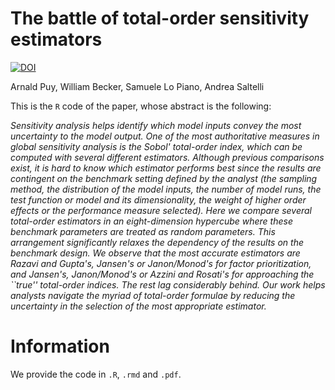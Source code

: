 
# The battle of total-order sensitivity estimators

[![DOI](https://zenodo.org/badge/DOI/10.5281/zenodo.4946559.svg)](https://doi.org/10.5281/zenodo.4946559)

Arnald Puy, William Becker, Samuele Lo Piano, Andrea Saltelli

This is the `R` code of the paper, whose abstract is the following:

*Sensitivity analysis helps identify which model inputs convey the most uncertainty to the model output. One of the most authoritative measures in global sensitivity analysis is the Sobol' total-order index, which can be computed with several different estimators. Although previous comparisons exist, it is hard to know which estimator performs best since the results are contingent on the benchmark setting defined by the analyst (the sampling method, the distribution of the model inputs, the number of model runs, the test function or model and its dimensionality, the weight of higher order effects or the performance measure selected). Here we compare several total-order estimators in an eight-dimension hypercube where these benchmark parameters are treated as random parameters. This arrangement significantly relaxes the dependency of the results on the benchmark design. We observe that the most accurate estimators are Razavi and Gupta's, Jansen's or Janon/Monod's for factor prioritization, and Jansen's, Janon/Monod's or Azzini and Rosati's for approaching the ``true'' total-order indices. The rest lag considerably behind. Our work helps analysts navigate the myriad of total-order formulae by reducing the uncertainty in the selection of the most appropriate estimator.*

# Information

We provide the code in `.R`, `.rmd` and `.pdf`.

